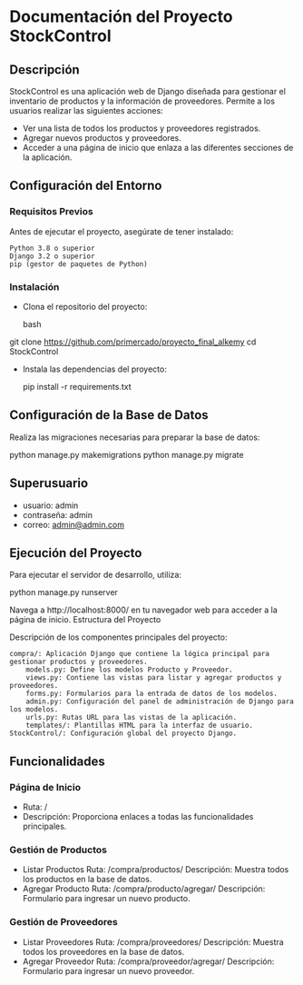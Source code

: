 # Documentación del Proyecto StockControl
## Descripción

StockControl es una aplicación web de Django diseñada para gestionar el inventario de productos y la información de proveedores. Permite a los usuarios realizar las siguientes acciones:

* Ver una lista de todos los productos y proveedores registrados.
* Agregar nuevos productos y proveedores.
* Acceder a una página de inicio que enlaza a las diferentes secciones de la aplicación.

## Configuración del Entorno
### Requisitos Previos

Antes de ejecutar el proyecto, asegúrate de tener instalado:

    Python 3.8 o superior
    Django 3.2 o superior
    pip (gestor de paquetes de Python)

### Instalación

* Clona el repositorio del proyecto:

    bash

git clone <https://github.com/primercado/proyecto_final_alkemy>
cd StockControl


* Instala las dependencias del proyecto:

    pip install -r requirements.txt

## Configuración de la Base de Datos

Realiza las migraciones necesarias para preparar la base de datos:

python manage.py makemigrations
python manage.py migrate

## Superusuario

* usuario: admin
* contraseña: admin
* correo: admin@admin.com


## Ejecución del Proyecto

Para ejecutar el servidor de desarrollo, utiliza:

python manage.py runserver

Navega a http://localhost:8000/ en tu navegador web para acceder a la página de inicio.
Estructura del Proyecto

Descripción de los componentes principales del proyecto:

    compra/: Aplicación Django que contiene la lógica principal para gestionar productos y proveedores.
        models.py: Define los modelos Producto y Proveedor.
        views.py: Contiene las vistas para listar y agregar productos y proveedores.
        forms.py: Formularios para la entrada de datos de los modelos.
        admin.py: Configuración del panel de administración de Django para los modelos.
        urls.py: Rutas URL para las vistas de la aplicación.
        templates/: Plantillas HTML para la interfaz de usuario.
    StockControl/: Configuración global del proyecto Django.

## Funcionalidades
### Página de Inicio

* Ruta: /
* Descripción: Proporciona enlaces a todas las funcionalidades principales.

### Gestión de Productos

* Listar Productos
        Ruta: /compra/productos/
        Descripción: Muestra todos los productos en la base de datos.
* Agregar Producto
        Ruta: /compra/producto/agregar/
        Descripción: Formulario para ingresar un nuevo producto.

### Gestión de Proveedores

* Listar Proveedores
        Ruta: /compra/proveedores/
        Descripción: Muestra todos los proveedores en la base de datos.
* Agregar Proveedor
        Ruta: /compra/proveedor/agregar/
        Descripción: Formulario para ingresar un nuevo proveedor.
